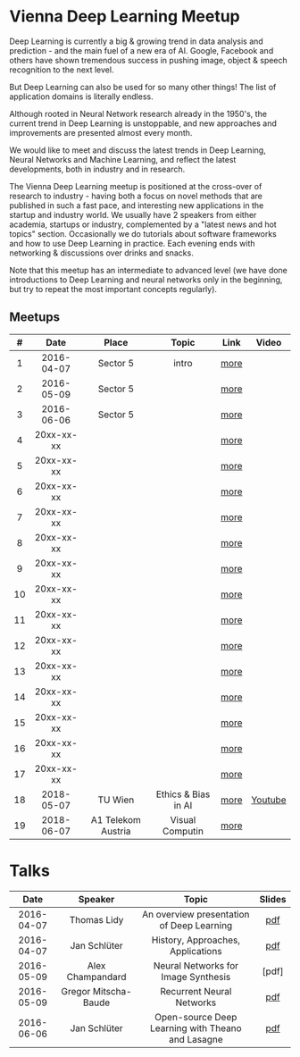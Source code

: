 # Vienna Deep Learning Meetup

Deep Learning is currently a big & growing trend in data analysis and prediction - and the main fuel of a new era of AI. Google, Facebook and others have shown tremendous success in pushing image, object & speech recognition to the next level.

But Deep Learning can also be used for so many other things! The list of application domains is literally endless.

Although rooted in Neural Network research already in the 1950's, the current trend in Deep Learning is unstoppable, and new approaches and improvements are presented almost every month.

We would like to meet and discuss the latest trends in Deep Learning, Neural Networks and Machine Learning, and reflect the latest developments, both in industry and in research.

The Vienna Deep Learning meetup is positioned at the cross-over of research to industry - having both a focus on novel methods that are published in such a fast pace, and interesting new applications in the startup and industry world. We usually have 2 speakers from either academia, startups or industry, complemented by a "latest news and hot topics" section. Occasionally we do tutorials about software frameworks and how to use Deep Learning in practice. Each evening ends with networking & discussions over drinks and snacks.

Note that this meetup has an intermediate to advanced level (we have done introductions to Deep Learning and neural networks only in the beginning, but try to repeat the most important concepts regularly).

## Meetups

| #  | Date       | Place             | Topic               | Link                         | Video |
|:--:|:----------:|:-----------------:|:-------------------:|:----------------------------:|:-----:|
| 1  | 2016-04-07 | Sector 5          | intro               | [more](./Meetups/Meetup_1/)  | 
| 2  | 2016-05-09 | Sector 5          |                     | [more](./Meetups/Meetup_2/)  | 
| 3  | 2016-06-06 | Sector 5          |                     | [more](./Meetups/Meetup_3/)  | 
| 4  | 20xx-xx-xx |                   |                     | [more](./Meetups/Meetup_4/)  | 
| 5  | 20xx-xx-xx |                   |                     | [more](./Meetups/Meetup_5/)  | 
| 6  | 20xx-xx-xx |                   |                     | [more](./Meetups/Meetup_6/)  | 
| 7  | 20xx-xx-xx |                   |                     | [more](./Meetups/Meetup_7/)  | 
| 8  | 20xx-xx-xx |                   |                     | [more](./Meetups/Meetup_8/)  | 
| 9  | 20xx-xx-xx |                   |                     | [more](./Meetups/Meetup_9/)  | 
| 10 | 20xx-xx-xx |                   |                     | [more](./Meetups/Meetup_10/) | 
| 11 | 20xx-xx-xx |                   |                     | [more](./Meetups/Meetup_11/) | 
| 12 | 20xx-xx-xx |                   |                     | [more](./Meetups/Meetup_12/) | 
| 13 | 20xx-xx-xx |                   |                     | [more](./Meetups/Meetup_13/) | 
| 14 | 20xx-xx-xx |                   |                     | [more](./Meetups/Meetup_14/) | 
| 15 | 20xx-xx-xx |                   |                     | [more](./Meetups/Meetup_15/) | 
| 16 | 20xx-xx-xx |                   |                     | [more](./Meetups/Meetup_16/) | 
| 17 | 20xx-xx-xx |                   |                     | [more](./Meetups/Meetup_17/) | 
| 18 | 2018-05-07 | TU Wien           | Ethics & Bias in AI | [more](./Meetups/Meetup_18/) | [Youtube](https://www.youtube.com/watch?v=_zwBCDmlvv8)
| 19 | 2018-06-07 | A1 Telekom Austria| Visual Computin     | [more](./Meetups/Meetup_19/) | 

# Talks

| Date       | Speaker              | Topic                                     | Slides                       | 
|:----------:|:--------------------:|:-----------------------------------------:|:----------------------------:|
| 2016-04-07 | Thomas Lidy          | An overview presentation of Deep Learning | [pdf](./Meetups/Meetup_1/slides/1st_Deep_Learning_Meetup_Presentation.pdf) | 
| 2016-04-07 | Jan Schlüter         | History, Approaches, Applications         | [pdf](./Meetups/Meetup_1/slides/1st_Deep_Learning_Meetup_Presentation.pdf) | 
| 2016-05-09 | Alex Champandard     | Neural Networks for Image Synthesis       | [pdf]                        | 
| 2016-05-09 | Gregor Mitscha-Baude | Recurrent Neural Networks                 | [pdf](./Meetups/Meetup_2/slides/2nd_meetup_RNN_presentation.pdf)  | 
| 2016-06-06 | Jan Schlüter         | Open-source Deep Learning with Theano and Lasagne | [pdf](./Meetups/Meetup_3/slides/3rd_Deep_Learning_Meetup_Intro.pdf) | 